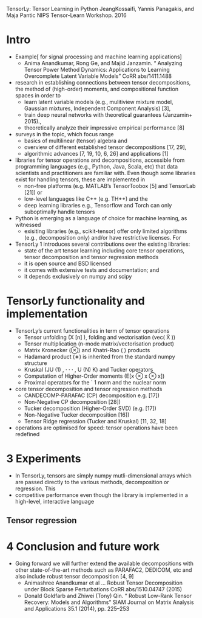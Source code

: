 TensorLy: Tensor Learning in Python
JeangKossaifi, Yannis Panagakis, and Maja Pantic
NIPS Tensor-Learn Workshop. 2016

# Intro

* Example[ for signal processing and machine learning applications]
  * Anima Anandkumar, Rong Ge, and Majid Janzamin. “
    Analyzing Tensor Power Method Dynamics:
      Applications to Learning Overcomplete Latent Variable Models”
    CoRR abs/1411.1488
* research in establishing connections between tensor decompositions, the
  method of (high-order) moments, and compositional function spaces
  in order to
  * learn latent variable models (e.g., mulitiview mixture model,
  Gaussian mixtures, Independent Component Analysis) [3],
  * train deep neural networks with theoretical guarantees (Janzamin+ 2015).,
  * theoretically analyze their impressive empirical performance [8]
* surveys in the topic, which focus range
  * basics of multilinear (tensor) algebra and
  * overview of different established tensor decompositions [17, 29],
  * algorithmic advances [7, 19, 10, 6, 26] and applications [1]
* libraries for tensor operations and decompositions, accessible from
  programming languages (e.g., Python, Java, Scala, etc) that data scientists
  and practitioners are familiar with. Even though some libraries exist for
  handling tensors, these are implemented in
  * non-free platforms (e.g. MATLAB’s TensorToobox [5] and TensorLab [21]) or
  * low-level languages like C++ (e.g.  TH++) and the
  * deep learning libraries e.g., Tensorflow and Torch can only suboptimally
    handle tensors
* Python is emerging as a language of choice for machine learning, as witnessed
  * exisiting libraries (e.g., scikit-tensor) offer only limited algorithms
    (e.g., decomposition only) and/or have restrictive licenses. For
* TensorLy 1 introduces several contributions over the existing libraries:
  *  state of the art tensor learning including core tensor operations,
    tensor decomposition and tensor regression methods
  *  it is open source and BSD licensed
  *  it comes with extensive tests and documentation; and
  *  it depends exclusively on numpy and scipy

# TensorLy functionality and implementation

* TensorLy’s current functionalities in term of tensor operations
  * Tensor unfolding (X [n] ), folding and vectorisation (vec( X̃ ))
  * Tensor multiplication (n-mode matrix/vectorisation product)
  * Matrix Kronecker (⊗) and Khatri-Rao ( ) products
  * Hadamard product (∗) is inherited from the standard numpy structure
  * Kruskal (JU (1) , · · · , U (N) K) and Tucker operators
  * Computation of Higher-Order moments (E[x ⊗ x ⊗ x])
  * Proximal operators for the ` 1 norm and the nuclear norm
* core tensor decomposition and tensor regression methods
  * CANDECOMP-PARAFAC (CP) decomposition e.g. [17])
  * Non-Negative CP decomposition [28])
  * Tucker decomposition (Higher-Order SVD) (e.g. [17])
  * Non-Negative Tucker decomposition [16])
  * Tensor Ridge regression (Tucker and Kruskal) [11, 32, 18]
* operations are optimised for speed: tensor operations have been redefined

# 3 Experiments

* In TensorLy, tensors are simply numpy mutli-dimensional arrays which are
  passed directly to the various methods, decomposition or regression. This
* competitive performance even though the library is implemented in a
  high-level, interactive language

## Tensor regression

# 4 Conclusion and future work

* Going forward we will further extend the available decompositions with other
  state-of-the-art methods such as PARAFAC2, DEDICOM, etc and also include
  robust tensor decomposition [4, 9]
  * Animashree Anandkumar et al
    ... Robust Tensor Decomposition under Block Sparse Perturbations
    CoRR abs/1510.04747 (2015)
  * Donald Goldfarb and Zhiwei (Tony) Qin. “
    Robust Low-Rank Tensor Recovery: Models and Algorithms”
    SIAM Journal on Matrix Analysis and Applications 35.1 (2014), pp. 225–253
